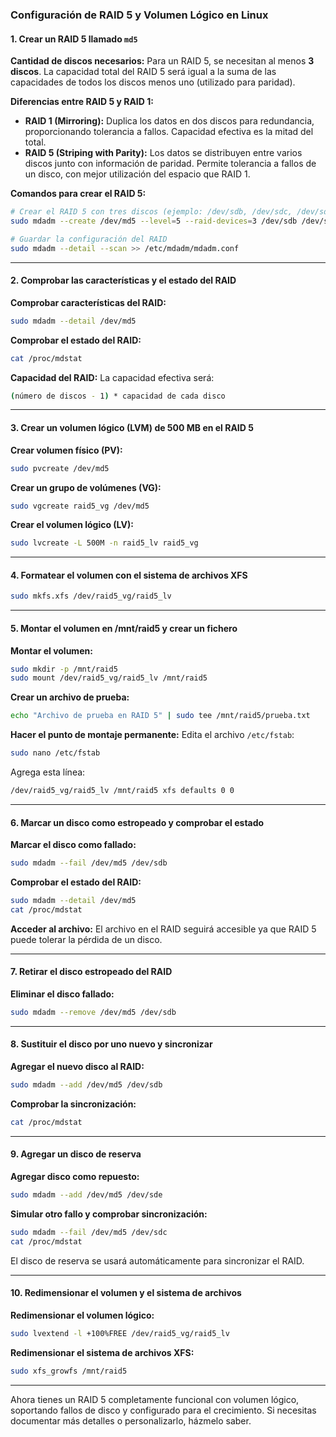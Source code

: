 ### Configuración de RAID 5 y Volumen Lógico en Linux

#### **1. Crear un RAID 5 llamado `md5`**

**Cantidad de discos necesarios:** 
Para un RAID 5, se necesitan al menos **3 discos**. La capacidad total del RAID 5 será igual a la suma de las capacidades de todos los discos menos uno (utilizado para paridad).

**Diferencias entre RAID 5 y RAID 1:**
- **RAID 1 (Mirroring):** Duplica los datos en dos discos para redundancia, proporcionando tolerancia a fallos. Capacidad efectiva es la mitad del total.
- **RAID 5 (Striping with Parity):** Los datos se distribuyen entre varios discos junto con información de paridad. Permite tolerancia a fallos de un disco, con mejor utilización del espacio que RAID 1.

**Comandos para crear el RAID 5:**
```bash
# Crear el RAID 5 con tres discos (ejemplo: /dev/sdb, /dev/sdc, /dev/sdd)
sudo mdadm --create /dev/md5 --level=5 --raid-devices=3 /dev/sdb /dev/sdc /dev/sdd

# Guardar la configuración del RAID
sudo mdadm --detail --scan >> /etc/mdadm/mdadm.conf
```

---

#### **2. Comprobar las características y el estado del RAID**

**Comprobar características del RAID:**
```bash
sudo mdadm --detail /dev/md5
```

**Comprobar el estado del RAID:**
```bash
cat /proc/mdstat
```

**Capacidad del RAID:** 
La capacidad efectiva será:
```bash
(número de discos - 1) * capacidad de cada disco
```

---

#### **3. Crear un volumen lógico (LVM) de 500 MB en el RAID 5**

**Crear volumen físico (PV):**
```bash
sudo pvcreate /dev/md5
```

**Crear un grupo de volúmenes (VG):**
```bash
sudo vgcreate raid5_vg /dev/md5
```

**Crear el volumen lógico (LV):**
```bash
sudo lvcreate -L 500M -n raid5_lv raid5_vg
```

---

#### **4. Formatear el volumen con el sistema de archivos XFS**
```bash
sudo mkfs.xfs /dev/raid5_vg/raid5_lv
```

---

#### **5. Montar el volumen en /mnt/raid5 y crear un fichero**

**Montar el volumen:**
```bash
sudo mkdir -p /mnt/raid5
sudo mount /dev/raid5_vg/raid5_lv /mnt/raid5
```

**Crear un archivo de prueba:**
```bash
echo "Archivo de prueba en RAID 5" | sudo tee /mnt/raid5/prueba.txt
```

**Hacer el punto de montaje permanente:**
Edita el archivo `/etc/fstab`:
```bash
sudo nano /etc/fstab
```
Agrega esta línea:
```bash
/dev/raid5_vg/raid5_lv /mnt/raid5 xfs defaults 0 0
```

---

#### **6. Marcar un disco como estropeado y comprobar el estado**

**Marcar el disco como fallado:**
```bash
sudo mdadm --fail /dev/md5 /dev/sdb
```

**Comprobar el estado del RAID:**
```bash
sudo mdadm --detail /dev/md5
cat /proc/mdstat
```

**Acceder al archivo:**
El archivo en el RAID seguirá accesible ya que RAID 5 puede tolerar la pérdida de un disco.

---

#### **7. Retirar el disco estropeado del RAID**

**Eliminar el disco fallado:**
```bash
sudo mdadm --remove /dev/md5 /dev/sdb
```

---

#### **8. Sustituir el disco por uno nuevo y sincronizar**

**Agregar el nuevo disco al RAID:**
```bash
sudo mdadm --add /dev/md5 /dev/sdb
```

**Comprobar la sincronización:**
```bash
cat /proc/mdstat
```

---

#### **9. Agregar un disco de reserva**

**Agregar disco como repuesto:**
```bash
sudo mdadm --add /dev/md5 /dev/sde
```

**Simular otro fallo y comprobar sincronización:**
```bash
sudo mdadm --fail /dev/md5 /dev/sdc
cat /proc/mdstat
```
El disco de reserva se usará automáticamente para sincronizar el RAID.

---

#### **10. Redimensionar el volumen y el sistema de archivos**

**Redimensionar el volumen lógico:**
```bash
sudo lvextend -l +100%FREE /dev/raid5_vg/raid5_lv
```

**Redimensionar el sistema de archivos XFS:**
```bash
sudo xfs_growfs /mnt/raid5
```

---

Ahora tienes un RAID 5 completamente funcional con volumen lógico, soportando fallos de disco y configurado para el crecimiento. Si necesitas documentar más detalles o personalizarlo, házmelo saber.